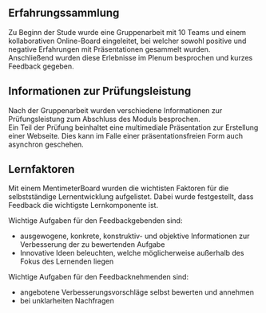 [//]: # (2022-10-27.09:00)
[//]: # (HWR>DSINFO)
[//]: # (Lern- und Arbeitstechnik)

## Erfahrungssammlung

Zu Beginn der Stude wurde eine Gruppenarbeit mit 10 Teams und einem kollaborativen Online-Board eingeleitet, bei welcher sowohl positive und negative Erfahrungen mit Präsentationen gesammelt wurden.  
Anschließend wurden diese Erlebnisse im Plenum besprochen und kurzes Feedback gegeben.

## Informationen zur Prüfungsleistung

Nach der Gruppenarbeit wurden verschiedene Informationen zur Prüfungsleistung zum Abschluss des Moduls besprochen.  
Ein Teil der Prüfung beinhaltet eine multimediale Präsentation zur Erstellung einer Webseite.
Dies kann im Falle einer präsentationsfreien Form auch asynchron geschehen.

## Lernfaktoren

Mit einem MentimeterBoard wurden die wichtisten Faktoren für die selbstständige Lernentwicklung aufgelistet.
Dabei wurde festgestellt, dass Feedback die wichtigste Lernkomponente ist.

Wichtige Aufgaben für den Feedbackgebenden sind:
* ausgewogene, konkrete, konstruktiv- und objektive Informationen zur Verbesserung der zu bewertenden Aufgabe
* Innovative Ideen beleuchten, welche möglicherweise außerhalb des Fokus des Lernenden liegen

Wichtige Aufgaben für den Feedbacknehmenden sind:
* angebotene Verbesserungsvorschläge selbst bewerten und annehmen
* bei unklarheiten Nachfragen

